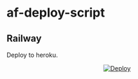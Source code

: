 # af-deploy-script

<!-- ## Heroku

[![Deploy on Railway](https://railway.app/button.svg)](https://railway.app/new/template?template=)
<br> -->

## Railway

Deploy to heroku.
<p align="center">
<a href="https://heroku.com/deploy?template=https://github.com/BHAGATHSKUMAR/Adv-Auto-Filter-Bot-V2">
  <img src="https://www.herokucdn.com/deploy/button.svg" alt="Deploy">
</a>
</p>

